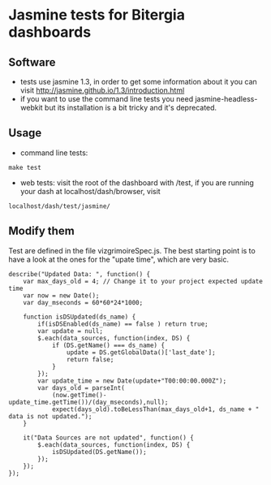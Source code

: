 # Jasmine tests for Bitergia dashboards

## Software
* tests use jasmine 1.3, in order to get some information about it you can
visit http://jasmine.github.io/1.3/introduction.html
* if you want to use the command line tests you need jasmine-headless-webkit
but its installation is a bit tricky and it's deprecated.

## Usage
* command line tests:
 ```
 make test
 ```
* web tests: visit the root of the dashboard with /test, if you are running your dash
 at localhost/dash/browser, visit
 ```
 localhost/dash/test/jasmine/
 ```

## Modify them
Test are defined in the file vizgrimoireSpec.js. The best starting point
is to have a look at the ones for the "upate time", which are very basic.
```
describe("Updated Data: ", function() {
    var max_days_old = 4; // Change it to your project expected update time
    var now = new Date();
    var day_mseconds = 60*60*24*1000;

    function isDSUpdated(ds_name) {
        if(isDSEnabled(ds_name) == false ) return true;
        var update = null;
        $.each(data_sources, function(index, DS) {
            if (DS.getName() === ds_name) {
                update = DS.getGlobalData()['last_date'];
                return false;
            }
        });
        var update_time = new Date(update+"T00:00:00.000Z");
        var days_old = parseInt(
            (now.getTime()-update_time.getTime())/(day_mseconds),null);
            expect(days_old).toBeLessThan(max_days_old+1, ds_name + " data is not updated.");
    }

    it("Data Sources are not updated", function() {
        $.each(data_sources, function(index, DS) {
            isDSUpdated(DS.getName());
        });
    });
});
```
